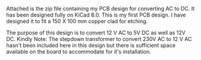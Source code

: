 Attached is the zip file containing my PCB design for converting AC to DC. It has been designed fully on KiCad 8.0. 
This is my first PCB design. I have designed it to fit a 150 X 100 mm copper clad for etching. 

The purpose of this design is to convert 12 V AC to 5V DC as well as 12V DC. 
Kindly Note: The stepdown transformer to convert 230V AC to 12 V AC hasn't been included here in this design but there is sufficient space available on the board to accommodate for it's installation.
